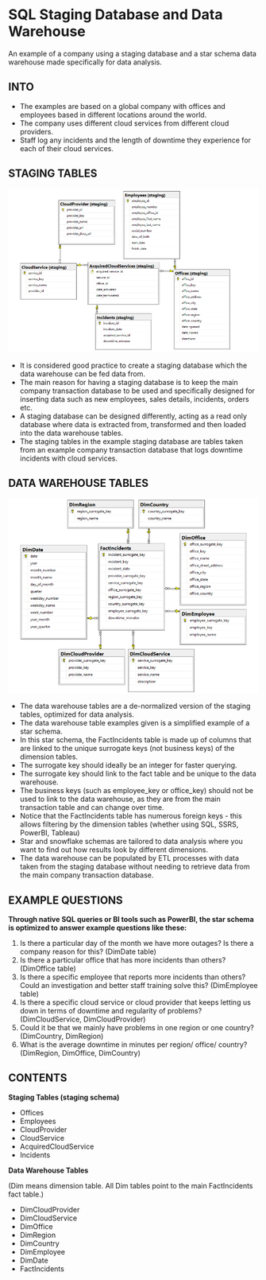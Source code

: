 # SQL Staging Database and Data Warehouse
An example of a company using a staging database and a star schema data warehouse made specifically for data analysis.

## INTO
- The examples are based on a global company with offices and  employees based in different locations around the world.
- The company uses different cloud services from different cloud providers.
- Staff log any incidents and the length of downtime they experience for each of their cloud services.

## STAGING TABLES

![Staging Tables](https://github.com/richardgourley/sql-staging-database-and-data-warehouse/blob/main/staging_tables.png)

- It is considered good practice to create a staging database which the data warehouse can be fed data from.
- The main reason for having a staging database is to keep the main company transaction database to be used and specifically designed for inserting data such as new employees, sales details, incidents, orders etc.
- A staging database can be designed differently, acting as a read only database where data is extracted from, transformed and then loaded into the data warehouse tables.
- The staging tables in the example staging database are tables taken from an example company transaction database that logs downtime incidents with cloud services.

## DATA WAREHOUSE TABLES

![Data Warehouse Tables](https://github.com/richardgourley/sql-staging-database-and-data-warehouse/blob/main/data_warehouse_tables.png)

- The data warehouse tables are a de-normalized version of the staging tables, optimized for data analysis.
- The data warehouse table examples given is a simplified example of a star schema.
- In this star schema, the FactIncidents table is made up of columns that are linked to the unique surrogate keys (not business keys) of the dimension tables.
- The surrogate key should ideally be an integer for faster querying.
- The surrogate key should link to the fact table and be unique to the data warehouse.
- The business keys (such as employee_key or office_key) should not be used to link to the data warehouse, as they are from the main transaction table and can change over time.
- Notice that the FactIncidents table has numerous foreign keys - this allows filtering by the dimension tables (whether using SQL, SSRS, PowerBI, Tableau)
- Star and snowflake schemas are tailored to data analysis where you want to find out how results look by different dimensions.
- The data warehouse can be populated by ETL processes with data taken from the staging database without needing to retrieve data from the main company transaction database.

## EXAMPLE QUESTIONS
**Through native SQL queries or BI tools such as PowerBI, the star schema is optimized to answer example questions like these:**
1. Is there a particular day of the month we have more outages? Is there a company reason for this? (DimDate table)
2. Is there a particular office that has more incidents than others? (DimOffice table)
3. Is there a specific employee that reports more incidents than others?  Could an investigation and better staff training solve this? (DimEmployee table)
4. Is there a specific cloud service or cloud provider that keeps letting us down in terms of downtime and regularity of problems? (DimCloudService, DimCloudProvider)
5. Could it be that we mainly have problems in one region or one country?  (DimCountry, DimRegion)
6. What is the average downtime in minutes per region/ office/ country? (DimRegion, DimOffice, DimCountry)

## CONTENTS
**Staging Tables (staging schema)**
- Offices
- Employees
- CloudProvider
- CloudService
- AcquiredCloudService
- Incidents

**Data Warehouse Tables**

(Dim means dimension table. All Dim tables point to the main FactIncidents fact table.)

- DimCloudProvider
- DimCloudService
- DimOffice
- DimRegion
- DimCountry
- DimEmployee
- DimDate
- FactIncidents
